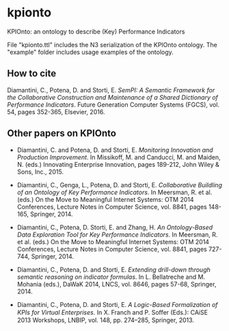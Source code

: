 # kpionto
KPIOnto: an ontology to describe (Key) Performance Indicators



File "kpionto.ttl" includes the N3 serialization of the KPIOnto ontology.
The "example" folder includes usage examples of the ontology. 

How to cite
-----------

Diamantini, C., Potena, D. and Storti, E. *SemPI: A Semantic Framework for the Collaborative Construction and Maintenance of a Shared Dictionary of Performance Indicators*. Future Generation Computer Systems (FGCS), vol. 54, pages 352-365, Elsevier, 2016.

Other papers on KPIOnto
-----------------------

* Diamantini, C. and Potena, D. and Storti, E. *Monitoring Innovation and Production Improvement*. In Missikoff, M. and Canducci, M. and Maiden, N. (eds.) Innovating Enterprise Innovation, pages 189-212, John Wiley & Sons, Inc., 2015.

* Diamantini, C., Genga, L., Potena, D. and Storti, E. *Collaborative Buildling of an Ontology of Key Performance Indicators*. In Meersman, R. et al. (eds.) On the Move to Meaningful Internet Systems: OTM 2014 Conferences, Lecture Notes in Computer Science, vol. 8841, pages 148-165, Springer, 2014.

* Diamantini, C., Potena, D. Storti, E. and Zhang, H. *An Ontology-Based Data Exploration Tool for Key Performance Indicators*. In Meersman, R. et al. (eds.) On the Move to Meaningful Internet Systems: OTM 2014 Conferences, Lecture Notes in Computer Science, vol. 8841, pages 727-744, Springer, 2014.

* Diamantini, C., Potena, D. and Storti, E. *Extending drill-down through semantic reasoning on indicator formulas*. In L. Bellatreche and M. Mohania (eds.), DaWaK 2014, LNCS, vol. 8646,  pages 57-68, Springer, 2014.

* Diamantini, C., Potena, D. and Storti, E. *A Logic-Based Formalization of KPIs for Virtual Enterprises*. In X. Franch and P. Soﬀer (Eds.): CAiSE 2013 Workshops, LNBIP, vol. 148, pp. 274–285, Springer, 2013.

